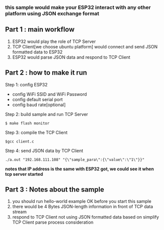 ### this sample would make your ESP32 interact with any other platform using JSON exchange format 

## Part 1 : main workflow
1. ESP32 would play the role of TCP Server
2. TCP Client[we choose ubuntu platform] would connect and send JSON formatted data to ESP32
3. ESP32 would parse JSON data and respond to TCP Client

## Part 2 : how to make it run
Step 1: config ESP32
- config WiFi SSID and WiFi Password
- config default serial port
- config baud rate[optional]

Step 2: build sample and run TCP Server
```
$ make flash monitor
``` 

Step 3: compile the TCP Client
```
$gcc client.c
```
Step 4: send JSON data by TCP Client
```
./a.out "192.168.111.108" "{\"sample_para\":{\"value\":\"1\"}}"
```

**notes that IP address is the same with ESP32 got, we could see it when tcp server started**

## Part 3 : Notes about the sample
1. you should run hello-world example OK before you start this sample 
2. there would be 4 Bytes JSON-length information in front of TCP data stream 
3. respond to TCP Client not using JSON formatted data based on simplify TCP Client parse process consideration